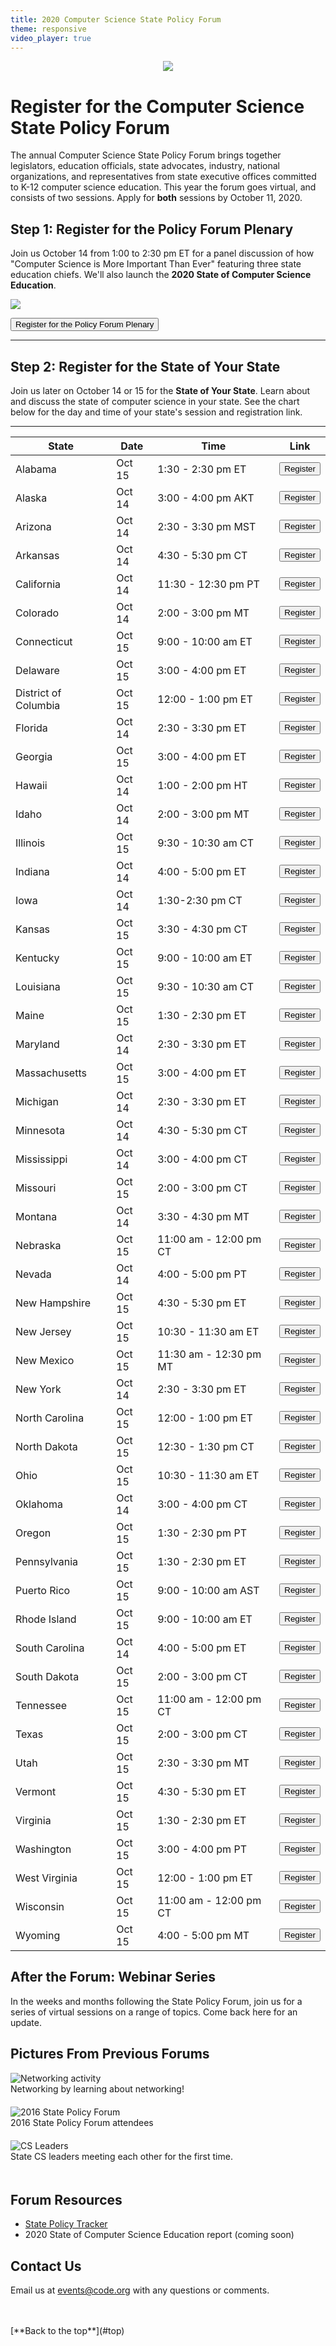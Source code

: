 ```yaml
---
title: 2020 Computer Science State Policy Forum
theme: responsive
video_player: true
---
```

<a id="top"></a>

<p align="center"><img style="max-width: 100%" src="/images/fit-970/2020forumbanner.png"></p>


# Register for the Computer Science State Policy Forum

The annual Computer Science State Policy Forum brings together legislators, education officials, state advocates, industry, national organizations, and representatives from state executive offices committed to K-12 computer science education. This year the forum goes virtual, and consists of two sessions. Apply for **both** sessions by October 11, 2020.

## **Step 1**: Register for the Policy Forum Plenary
Join us October 14 from 1:00 to 2:30 pm ET for a panel discussion of how "Computer Science is More Important Than Ever" featuring three state education chiefs. We'll also launch the **2020 State of Computer Science Education**.

<p align="left"><img style="max-width: 70%" src="/images/fit-970/forumspeakers.png"></p>

<p>
<a href="https://code.zoom.us/webinar/register/WN_K9JDLUxVRf-DYgiA9zQYsw"><button>Register for the Policy Forum Plenary</button></a>
</p>
<hr>

## **Step 2**: Register for the State of Your State
Join us later on October 14 or 15 for the **State of Your State**. Learn about and discuss the state of computer science in your state. See the chart below for the day and time of your state's session and registration link.
<hr>

State | Date  | Time   |Link|
--------------|------------------|-----------------|----|
Alabama 	| Oct 15 | 1:30 - 2:30 pm ET 	|<a href="https://code.zoom.us/meeting/register/tJYrce6prjsvGNCPoqjbv4IOqXaIsn1JSwA5"><button>Register</button></a>|
Alaska  	| Oct 14 | 3:00 - 4:00 pm AKT |<a href="https://code.zoom.us/meeting/register/tJ0pd--gqTMsH9F-fzEWEx4Z4KJg6vZVyadN"><button>Register</button></a>|
Arizona	|Oct 14  | 2:30 - 3:30 pm MST| <a href="https://code.zoom.us/meeting/register/tJEkduyopjkqGdaBDiqA3WwC5rcw4Yg76iVT"><button>Register</button></a>|
Arkansas	|Oct 14|4:30 - 5:30 pm CT|<a href="https://code.zoom.us/meeting/register/tJMrc-qtqz0jH9XS5i7m72NwrU5k_FF3fVuF"><button>Register</button></a>|
California|Oct 14|11:30 - 12:30 pm PT|<a href="https://code.zoom.us/meeting/register/tJIude6orDkrHtfxeXPaHnC6Xv46gBqofd7D"><button>Register</button></a>|
Colorado	|Oct 14|2:00 - 3:00 pm MT|<a href="https://code.zoom.us/meeting/register/tJIocuirqTsjEtN5CrjJzVKCcf7dlqGOju64"><button>Register</button></a>|
Connecticut|Oct 15|9:00 - 10:00 am ET|<a href="https://code.zoom.us/meeting/register/tJYvc--rrjMtE9ZPWmgtUFsEnDv4r7Oog4JQ"><button>Register</button></a>|
Delaware	|Oct 15|3:00 - 4:00 pm ET|<a href="https://code.zoom.us/meeting/register/tJIqd-Chrz8oGtTuRhkCsDjYNsuirY4BPIWK"><button>Register</button></a>|
District of Columbia|Oct 15|12:00 - 1:00 pm ET|<a href="https://code.zoom.us/meeting/register/tJ0tcOqorDoqEtLgJCpgzRKO15ZhyAYLmdy0"><button>Register</button></a>|
Florida	|Oct 14|2:30 - 3:30 pm ET|<a href="https://code.zoom.us/meeting/register/tJ0rdu2tqzgsGtYf2bRTuXMcbxWoxAjG1Zl3"><button>Register</button></a>|
Georgia	|Oct 15|3:00 - 4:00 pm ET|<a href="https://code.zoom.us/meeting/register/tJUldu2qqDspHtCNsbpwZCneNHKE4gnPuC9g"><button>Register</button></a>|
Hawaii		|Oct 14|1:00 - 2:00 pm HT|<a href="https://code.zoom.us/meeting/register/tJApd-mprj4iGda0nEObWnoT5qzPQ02R4FI_"><button>Register</button></a>|
Idaho		|Oct 14|2:00 - 3:00 pm MT|<a href="https://code.zoom.us/meeting/register/tJcpce6srDItHdOmayfpUcDndNG8zeZqOrTm"><button>Register</button></a>|
Illinois  | Oct 15  | 9:30 - 10:30 am CT|<a href="https://code.zoom.us/meeting/register/tJ0kcu2vrDIrE9JKb8vj3U4jAyf57-Uar1rT"><button>Register</button></a>|
Indiana	|Oct 14|4:00 - 5:00 pm ET|<a href="https://code.zoom.us/meeting/register/tJUtc-6vrjsoGNbKBq1bssFzgDWlVKogawPV"><button>Register</button></a>|
Iowa	|Oct 14|1:30-2:30 pm CT|<a href="https://code.zoom.us/meeting/register/tJ0rdOGuqz8jG9dDOBli1ECzz_kboOna_4Hl"><button>Register</button></a>|
Kansas	|Oct 15|3:30 - 4:30 pm CT|<a href="https://code.zoom.us/meeting/register/tJYsf-Gtqj0qHtek9BfsdxbDiSDDWz2EHeQ7"><button>Register</button></a>|
Kentucky	|Oct 15|9:00 - 10:00 am ET|<a href="https://code.zoom.us/meeting/register/tJwof-iorz0tHNR8cnGHhB2xT4U--4hQRAbj"><button>Register</button></a>|
Louisiana	|Oct 15|9:30 - 10:30 am CT|<a href="https://code.zoom.us/meeting/register/tJYqde2pqzkjEtGJcfuDu50jP_1hk7AYf-Cq"><button>Register</button></a>|
Maine	|Oct 15|1:30 - 2:30 pm ET|<a href="https://code.zoom.us/meeting/register/tJAtcemoqT8vHdD9abLHwB46MwxO8zgwMZl5"><button>Register</button></a>|
Maryland	|Oct 14|2:30 - 3:30 pm ET|<a href="https://code.zoom.us/meeting/register/tJMqf-qsqj4jE9MI3ntbb97bhTMcPGqpTS-h"><button>Register</button></a>|
Massachusetts|Oct 15|3:00 - 4:00 pm ET|<a href="https://code.zoom.us/meeting/register/tJIldOiqrjwtGNDiyc3cujruG4LCmYK_4huA"><button>Register</button></a>|
Michigan|Oct 14|2:30 - 3:30 pm ET|<a href="https://code.zoom.us/meeting/register/tJctd-iqrTwoEtcnnrkRBvO94FsRwHup9yer"><button>Register</button></a>|
Minnesota|Oct 14|4:30 - 5:30 pm CT|<a href="https://code.zoom.us/meeting/register/tJYuf-qsrz4sGdRetZR4sB7U22-DMEjOACmA"><button>Register</button></a>|
Mississippi|Oct 14|3:00 - 4:00 pm CT|<a href="https://code.zoom.us/meeting/register/tJUufuihpzwjGdLnhxxnzD3-8SARZY3Kzjhv"><button>Register</button></a>|
Missouri|Oct 15|2:00 - 3:00 pm CT|<a href="https://code.zoom.us/meeting/register/tJ0of--srDovGNDzPXwh6dni0GFpnlXoFOa6"><button>Register</button></a>|
Montana|Oct 14|3:30 - 4:30 pm MT|<a href="https://code.zoom.us/meeting/register/tJYvde-trjgpE9E4QHcDjIfbPQFWkNCLPq_0"><button>Register</button></a>|
Nebraska|Oct 15|11:00 am - 12:00 pm CT|<a href="https://code.zoom.us/meeting/register/tJYufumurz0iE9cnH9ew91KKIuQ6hdm-Gzl4"><button>Register</button></a>|
Nevada|Oct 14|4:00 - 5:00 pm PT|<a href="https://code.zoom.us/meeting/register/tJEqdOigrT0iG9DBI3GnvnJS_aJWTNZG1Jpe"><button>Register</button></a>|
New Hampshire|Oct 15 |4:30 - 5:30 pm ET|<a href="https://code.zoom.us/meeting/register/tJEtceuurzMoHtBJLo4A6mnWVE0Nzs-8kmdi"><button>Register</button></a>|
New Jersey|Oct 15|10:30 - 11:30 am ET|<a href="https://code.zoom.us/meeting/register/tJckd-ipqz8sGNPWdN5rOXAqCO2vGlARvCzU"><button>Register</button></a>|
New Mexico|Oct 15|11:30 am - 12:30 pm MT|<a href="https://code.zoom.us/meeting/register/tJYsceqpqzMvG9O19p7mvlLwZS2zDbgUZRz8"><button>Register</button></a>|
New York|Oct 14|2:30 - 3:30 pm ET|<a href="https://code.zoom.us/meeting/register/tJcuf-yorjgjGNPhkQUWAuDi0zEEphL4bk2R"><button>Register</button></a>|
North Carolina|Oct 15|12:00 - 1:00 pm ET|<a href="https://code.zoom.us/meeting/register/tJYtcOmurTkvGdOJnJXPjTs30V8QdEHahHal"><button>Register</button></a>|
North Dakota|Oct 15|12:30 - 1:30 pm CT|<a href="https://code.zoom.us/meeting/register/tJYuduigpjsoH9JRtK6oGiLCby8ROtmeRKza"><button>Register</button></a>|
Ohio|Oct 15|10:30 - 11:30 am ET|<a href="https://code.zoom.us/meeting/register/tJYvde2qpjktG9A-LJffWydYgT_ilec5ilaT"><button>Register</button></a>|
Oklahoma|Oct 14|3:00 - 4:00 pm CT|<a href="https://code.zoom.us/meeting/register/tJ0rdeyopjkvG9cBYHVCM3_f8qpE5dBhkJ0J"><button>Register</button></a>|
Oregon|Oct 15|1:30 - 2:30 pm PT|<a href="https://code.zoom.us/meeting/register/tJcvfuyvrT4vEtb9s1lmSM-FHvzAQRmyqmuf"><button>Register</button></a>|
Pennsylvania|Oct 15|1:30 - 2:30 pm ET|<a href="https://code.zoom.us/meeting/register/tJMuf-mqpj8vGty0m1cZjJ2k_gw--OI9DBE_"><button>Register</button></a>|
Puerto Rico|Oct 15|9:00 - 10:00 am AST|<a href="https://code.zoom.us/meeting/register/tJEuceGppz4rGtaEIyU7z3p4SMTOaXB_nPUI"><button>Register</button></a>|
Rhode Island|Oct 15|9:00 - 10:00 am ET|<a href="https://code.zoom.us/meeting/register/tJMkde6hqD4iGN0vbpW6EmKk9utpR2dr5wBZ"><button>Register</button></a>|
South Carolina|Oct 14|4:00 - 5:00 pm ET|<a href="https://code.zoom.us/meeting/register/tJYlf-qqrzkuE9X4582wx2QxqGbdVm2ls1ht"><button>Register</button></a>|
South Dakota|Oct 15|2:00 - 3:00 pm CT|<a href="https://code.zoom.us/meeting/register/tJcqcOusrzgiHdSFrl9Y6-_3mgyjbH_vlmNR"><button>Register</button></a>|
Tennessee|Oct 15|11:00 am - 12:00 pm CT|<a href="https://code.zoom.us/meeting/register/tJYode2orjwsG9D6d7R6-BosR19vz46DTBWM"><button>Register</button></a>|
Texas|Oct 15|2:00 - 3:00 pm CT|<a href="https://code.zoom.us/meeting/register/tJ0ufu2sqT4oG9JEB-Z_7c8sQ73G9hhBWN6e"><button>Register</button></a>|
Utah|Oct 15|2:30 - 3:30 pm MT|<a href="https://code.zoom.us/meeting/register/tJcldemtrD8tHNQytmRmh6YY87yG5OJ38iPj"><button>Register</button></a>|
Vermont|Oct 15|4:30 - 5:30 pm ET|<a href="https://code.zoom.us/meeting/register/tJEtceuurzMoHtBJLo4A6mnWVE0Nzs-8kmdi"><button>Register</button></a>|
Virginia|Oct 15|1:30 - 2:30 pm ET|<a href="https://code.zoom.us/meeting/register/tJctc-ypqT4uHtElSPpL2AFUGsOUkCadfI-L"><button>Register</button></a>|
Washington|Oct 15|3:00 - 4:00 pm PT|<a href="https://code.zoom.us/meeting/register/tJUkfuyoqTovHNwoYEc14DwxWCEOr1hrRltx"><button>Register</button></a>|
West Virginia|Oct 15|12:00 - 1:00 pm ET|<a href="https://code.zoom.us/meeting/register/tJMkfuqtqz0jHdEm5X6nRv6PxGkXRBkPUWMP"><button>Register</button></a>|
Wisconsin|Oct 15|11:00 am - 12:00 pm CT|<a href="https://code.zoom.us/meeting/register/tJAlcu-vqz4oHdBci9Kt6jnF0hzLMnZEjwbc"><button>Register</button></a>|
Wyoming|Oct 15|4:00 - 5:00 pm MT|<a href="https://code.zoom.us/meeting/register/tJMpc-ivrT8iGtEDCvCZcD2Vj_KvWtqphMv_"><button>Register</button></a>|





## After the Forum: Webinar Series

In the weeks and months following the State Policy Forum, join us for a series of virtual sessions on a range of topics. Come back here for an update.




## Pictures From Previous Forums

<div class="col-33" style="padding-right: 20px; padding-bottom: 20px;">
<img alt="Networking activity" src="/images/fit-300/networking.jpg">
<br>Networking by learning about networking!
</div>
<div class="col-33" style="padding-right: 20px; padding-bottom: 20px;">
<img alt="2016 State Policy Forum" src="/images/fit-300/2016-state-policy-forum.jpg">
<br>2016 State Policy Forum attendees
</div>
<div class="col-33" style="padding-right: 20px; padding-bottom: 20px;">
<img alt="CS Leaders" src="/images/fit-300/cs-leads.jpg">
<br>State CS leaders meeting each other for the first time.
</div>
<div style="clear: both;"></div>


## Forum Resources

* [State Policy Tracker](http://bit.ly/9policies)
* 2020 State of Computer Science Education report (coming soon)



## Contact Us
Email us at [events@code.org](mailto:events@code.org) with any questions or comments.

<br>
<br>
[**Back to the top**](#top)
<br/>


